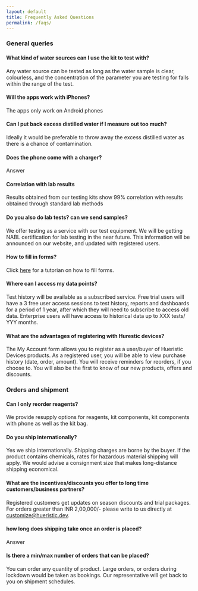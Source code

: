 ```yaml
---
layout: default
title: Frequently Asked Questions
permalink: /faqs/
---
```


### General queries

#### What kind of water sources can I use the kit to test with?

Any water source can be tested as long as the water sample is clear, colourless, and the concentration of the parameter you are testing for falls within the range of the test.

#### Will the apps work with iPhones?

The apps only work on Android phones

#### Can I put back excess  distilled water if I measure out too much?

Ideally it would be preferable to throw away the excess distilled water as there is a chance of contamination.

#### Does the phone come with a charger?

Answer
  
#### Correlation with lab results

Results obtained from our testing kits show 99% correlation with results obtained through standard lab methods

#### Do you also do lab tests? can we send samples?

We offer testing as a service with our test equipment. We will be getting NABL certification for lab testing in the near future. This information will be announced on our website, and updated with registered users.

#### How to fill in forms?

Click [here](url) for a tutorian on how to fill forms.

#### Where can I access my data points?

Test history will be available as a subscribed service. Free trial users will have a 3 free user access sessions to test history, reports and dashboards for a period of 1 year, after which they will need to subscribe to access old data. Enterprise users will have access to historical data up to XXX tests/ YYY months.

#### What are the advantages of registering with Hurestic devices?

The My Account form allows you to register as a user/buyer of Hueristic Devices products. As a registered user, you will be able to view purchase history (date, order, amount). You will receive reminders for reorders, if you choose to. You will also be the first to know of our new products, offers and discounts.


### Orders and shipment


#### Can I only reorder reagents?

We provide resupply options for reagents, kit components, kit components with phone as well as the kit bag.


#### Do you ship internationally?
Yes we ship internationally. Shipping charges are borne by the buyer. If the product contains chemicals, rates for hazardous material shipping will apply. We would advise a consignment size that makes long-distance shipping economical.

#### What are the incentives/discounts you offer to long time customers/business partners?

Registered customers get updates on season discounts and trial packages. For orders greater than INR 2,00,000/- please write to us directly at customize@hueristic.dev.

#### how long does shipping take once an order is placed?

Answer

#### Is there a min/max number of orders that can be placed?

You can order any quantity of product. Large orders, or orders during lockdown would be taken as bookings. Our representative will get back to you on shipment schedules.

